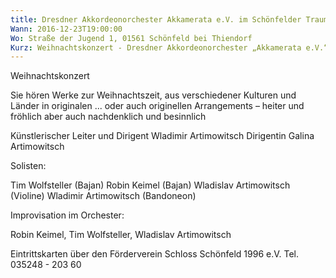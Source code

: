 ```yaml
---
title: Dresdner Akkordeonorchester Akkamerata e.V. im Schönfelder Traumschloss
Wann: 2016-12-23T19:00:00
Wo: Straße der Jugend 1, 01561 Schönfeld bei Thiendorf
Kurz: Weihnachtskonzert - Dresdner Akkordeonorchester „Akkamerata e.V.“ - Stammgast der Veranstaltungsreihe im Schönfelder Traumschloss. -  Künstlerischer Leiter und Dirigent Wladimir Artimowitsch
---
```


Weihnachtskonzert

Sie hören Werke zur Weihnachtszeit, aus verschiedener Kulturen und Länder in originalen ... oder auch originellen Arrangements – heiter und fröhlich aber auch nachdenklich und besinnlich

Künstlerischer Leiter und Dirigent Wladimir Artimowitsch
Dirigentin Galina Artimowitsch

Solisten:

 Tim Wolfsteller (Bajan) 
Robin Keimel (Bajan)
Wladislav Artimowitsch (Violine)
Wladimir Artimowitsch (Bandoneon)

Improvisation im Orchester:

Robin Keimel, Tim Wolfsteller, Wladislav Artimowitsch

Eintrittskarten über den Förderverein Schloss Schönfeld 1996 e.V. 
 Tel. 035248 - 203 60